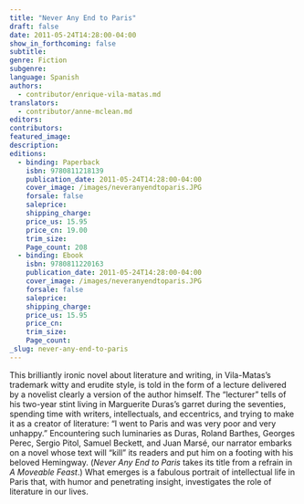 ```yaml
---
title: "Never Any End to Paris"
draft: false
date: 2011-05-24T14:28:00-04:00
show_in_forthcoming: false
subtitle:
genre: Fiction
subgenre:
language: Spanish
authors:
  - contributor/enrique-vila-matas.md
translators:
  - contributor/anne-mclean.md
editors:
contributors:
featured_image:
description:
editions:
  - binding: Paperback
    isbn: 9780811218139
    publication_date: 2011-05-24T14:28:00-04:00
    cover_image: /images/neveranyendtoparis.JPG
    forsale: false
    saleprice:
    shipping_charge:
    price_us: 15.95
    price_cn: 19.00
    trim_size:
    Page_count: 208
  - binding: Ebook
    isbn: 9780811220163
    publication_date: 2011-05-24T14:28:00-04:00
    cover_image: /images/neveranyendtoparis.JPG
    forsale: false
    saleprice:
    shipping_charge:
    price_us: 15.95
    price_cn:
    trim_size:
    Page_count:
_slug: never-any-end-to-paris
---
```


This brilliantly ironic novel about literature and writing, in Vila-Matas’s trademark witty and erudite style, is told in the form of a lecture delivered by a novelist clearly a version of the author himself. The “lecturer” tells of his two-year stint living in Marguerite Duras’s garret during the seventies, spending time with writers, intellectuals, and eccentrics, and trying to make it as a creator of literature: “I went to Paris and was very poor and very unhappy.” Encountering such luminaries as Duras, Roland Barthes, Georges Perec, Sergio Pitol, Samuel Beckett, and Juan Marsé, our narrator embarks on a novel whose text will “kill” its readers and put him on a footing with his beloved Hemingway. (_Never Any End to Paris_ takes its title from a refrain in _A Moveable Feast_.) What emerges is a fabulous portrait of intellectual life in Paris that, with humor and penetrating insight, investigates the role of literature in our lives.

